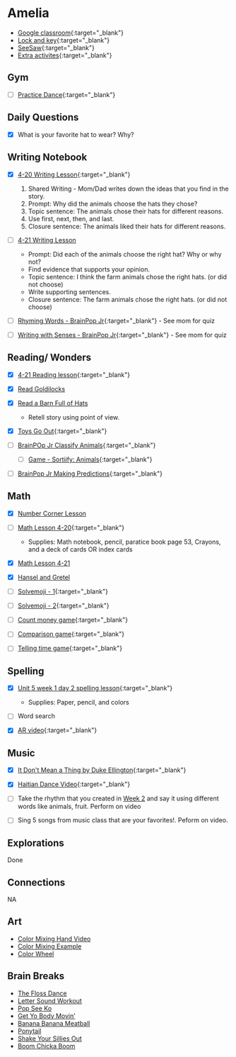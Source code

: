 # Amelia

- [Google classroom](https://classroom.google.com/){:target="_blank"}
- [Lock and key](https://www.ahschools.us/sign-in){:target="_blank"}
- [SeeSaw](https://app.seesaw.me/){:target="_blank"}
- [Extra activites](Amelia_extra){:target="_blank"}


## Gym 
  - [ ] [Practice Dance](https://www.youtube.com/watch?time_continue=2&v=gAvWcbtV4JQ&feature=emb_logo){:target="_blank"}

## Daily Questions
 - [x] What is your favorite hat to wear? Why?

## Writing Notebook
  - [x] [4-20 Writing Lesson](https://drive.google.com/file/d/1_7j3Sa9q8tNh9q4c-bEk_FR9MOI6Z65M/view){:target="_blank"}
    1. Shared Writing - Mom/Dad writes down the ideas that you find in the story.  
    1. Prompt: Why did the animals choose the hats they chose?  
    1. Topic sentence: The animals chose their hats for different reasons.  
    1. Use first, next, then, and last.  
    1. Closure sentence: The animals liked their hats for different reasons.
  - [ ] [4-21 Writing Lesson](https://drive.google.com/file/d/1F-t0-gukMzM2YpiQsvpRLeacVIYePxPS/view)
	- Prompt: Did each of the animals choose the right hat? Why or why not?   
	- Find evidence that supports your opinion.
	- Topic sentence: I think the farm animals chose the right hats. (or did not choose)
	- Write supporting sentences.
	- Closure sentence: The farm animals chose the right hats. (or did not choose)

  - [ ] [Rhyming Words - BrainPop Jr](https://jr.brainpop.com/readingandwriting/phonics/rhymingwords/){:target="_blank"} - See mom for quiz
  - [ ] [Writing with Senses - BrainPop Jr](https://jr.brainpop.com/readingandwriting/writing/writingwiththesenses/){:target="_blank"} - See mom for quiz


## Reading/ Wonders
  - [x] [4-21 Reading lesson](https://drive.google.com/file/d/1j2RQsH1Jdq_8APnmhbT8sio-EE9Pru-C/view){:target="_blank"}
  - [x] [Read Goldilocks]()
  - [x] [Read a Barn Full of Hats]()
  	- Retell story using point of view.
  - [x] [Toys Go Out](https://docs.google.com/document/d/1ucISWm50hSFFfUmbYSedTSbLlBP3UXRR5yTle4iao7Y/edit?usp=sharing){:target="_blank"}
  - [ ] [BrainPOp Jr  Classify Animals](https://jr.brainpop.com/science/animals/classifyinganimals/){:target="_blank"}
	- [ ] [Game - Sortiify: Animals](https://jr.brainpop.com/games/sortifyanimalsjr/?tid=132){:target="_blank"}
  - [ ] [BrainPop Jr Making Predictions](https://jr.brainpop.com/science/beascientist/makingandtestingpredictions/){:target="_blank"}


## Math
  - [x] [Number Corner Lesson](https://expl.ai/NNZZGKP)
  - [ ] [Math Lesson 4-20](https://drive.google.com/file/d/1f6U4GA1k_Qm92qHMpx_24NpQuQCela4m/view?usp=sharing){:target="_blank"} 
    - Supplies: Math notebook, pencil, paratice book page 53, Crayons, and a deck of cards OR index cards
  - [x] [Math Lesson 4-21](https://drive.google.com/file/d/1sS2DOgie0GtibvT6VU5TwmACJgaH_GaT/view)
  - [x] [Hansel and Gretel](https://drive.google.com/file/d/1rKPmxsQs6RhVWz9kPCibSMPXiSixVWL1/view?usp=sharing)
  - [ ] [Solvemoji - 1](https://www.solvemoji.com/Puzzle/Puzzle/35044){:target="_blank"}
  - [ ] [Solvemoji - 2](https://www.solvemoji.com/Puzzle/Puzzle/34503){:target="_blank"}
  - [ ] [Count money game](https://www.abcya.com/games/counting_money){:target="_blank"}
  - [ ] [Comparison game](https://www.abcya.com/games/comparing_number_values){:target="_blank"}
  - [ ] [Telling time game](https://www.abcya.com/games/telling_time){:target="_blank"}
  

## Spelling
  - [x] [Unit 5 week 1 day 2 spelling lesson](https://drive.google.com/open?id=1lqwpLgPO93TgHc2ouQuYc-lin2atI6yW){:target="_blank"}
  	- Supplies: Paper, pencil, and colors
  - [ ] Word search
  - [x] [AR video](https://safeYouTube.net/w/g0r6){:target="_blank"}


## Music
- [x] [It Don't Mean a Thing by Duke Ellington](https://www.youtube.com/watch?v=qDQpZT3GhDg){:target="_blank"}
- [x] [Haitian Dance Video](https://www.youtube.com/watch?v=DzhQO4K9Z48){:target="_blank"}
- [ ]  Take the rhythm that you created in [Week 2](https://docs.google.com/document/d/1qBhjq2wATp_fzwJJLIErRKNhDb7_P9IJ_s5681t6wQc/edit) and say it using different words like animals, fruit.  Perform on video
- [ ] Sing 5 songs from music class that are your favorites!.  Peform on video.


## Explorations
Done


## Connections
NA
  
## Art
- [Color Mixing Hand Video](https://drive.google.com/open?id=1EyFqKc8g4CKE01hg6VSg8SfVQ5udCXjn&authuser=0)
- [Color Mixing Example](https://drive.google.com/open?id=15ORNguiuTYI0L7vzReMaULDbzNvMx6bB&authuser=0)
- [Color Wheel](https://classroom.google.com/c/NTU1OTA3OTEyMzZa/a/NzAwNDc5NzMwMDZa/details)
 
## Brain Breaks
- [The Floss Dance](https://safeYouTube.net/w/j5L5)
- [Letter Sound Workout](https://safeYouTube.net/w/R6L5)
- [Pop See Ko](https://safeYouTube.net/w/5QL5)
- [Get Yo Body Movin’](https://safeYouTube.net/w/gXL5)
- [Banana Banana Meatball](https://safeYouTube.net/w/EYL5)
- [Ponytail](https://safeYouTube.net/w/xaM5)
- [Shake Your Sillies Out](https://safeYouTube.net/w/UjM5)
- [Boom Chicka Boom](https://safeYouTube.net/w/A0M5)
